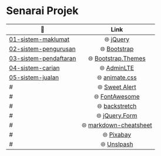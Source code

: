 
# Senarai Projek
|:file_folder:| Link
|-------------|:--------------------:
|[01-sistem-maklumat](./01-sistem-maklumat)| :globe_with_meridians: [jQuery](http://jquery.com)
|[02-sistem-pengurusan](./02-sistem-pengurusan)| :globe_with_meridians: [Bootstrap](http://getbootstrap.com)
|[03-sistem-pendaftaran](./00-konsep)| :globe_with_meridians: [Bootstrap.Themes](http://bootstrap.themes.guide)
|[04-sistem-carian](./04-sistem-carian)| :globe_with_meridians: [AdminLTE](https://adminlte.io/themes/AdminLTE)
|[05-sistem-jualan](./05-sistem-jualan)| :globe_with_meridians: [animate.css](https://daneden.github.io/animate.css)
| # | :globe_with_meridians: [Sweet Alert](http://t4t5.github.io/sweetalert)
| # | :globe_with_meridians: [FontAwesome](http://fortawesome.github.io/Font-Awesome)
| # | :globe_with_meridians: [backstretch](http://srobbin.com/jquery-plugins/backstretch)
| # | :globe_with_meridians: [jQuery.Form](http://malsup.com/jquery/form)
| # | :globe_with_meridians: [markdown-cheatsheet](https://guides.github.com/pdfs/markdown-cheatsheet-online.pdf)
| # | :globe_with_meridians: [Pixabay](https://pixabay.com)
| # | :globe_with_meridians: [Unslpash](https://unsplash.com)
